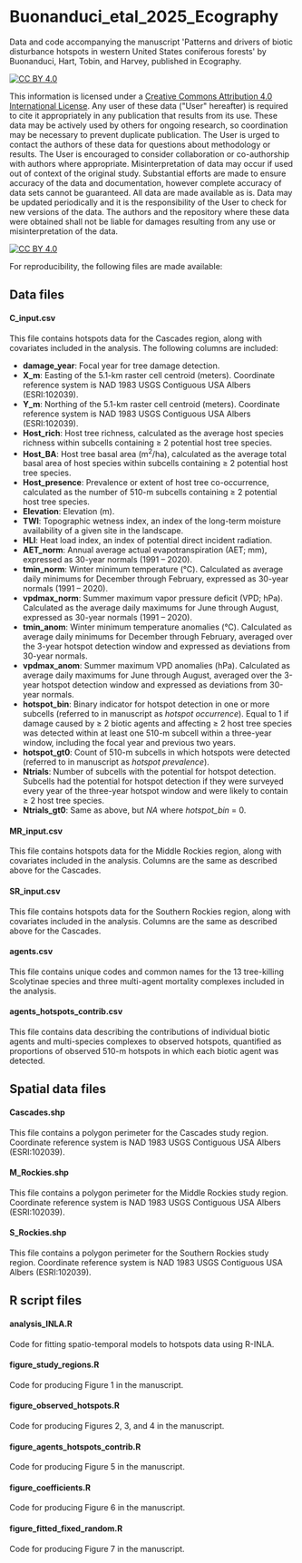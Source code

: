 # Buonanduci_etal_2025_Ecography
Data and code accompanying the manuscript 'Patterns and drivers of biotic disturbance hotspots in western United States coniferous forests' by Buonanduci, Hart, Tobin, and Harvey, published in Ecography.


[![CC BY 4.0][cc-by-shield]][cc-by]

This information is licensed under a
[Creative Commons Attribution 4.0 International License][cc-by]. Any user of these data ("User" hereafter) is required to cite it appropriately in any publication that results from its use. These data may be actively used by others for ongoing research, so coordination may be necessary to prevent duplicate publication. The User is urged to contact the authors of these data for questions about methodology or results.  The User is encouraged to consider collaboration or co-authorship with authors where appropriate. Misinterpretation of data may occur if used out of context of the original study. Substantial efforts are made to ensure accuracy of the data and documentation, however complete accuracy of data sets cannot be guaranteed. All data are made available as is. Data may be updated periodically and it is the responsibility of the User to check for new versions of the data. The authors and the repository where these data were obtained shall not be liable for damages resulting from any use or misinterpretation of the data.

[![CC BY 4.0][cc-by-image]][cc-by]

[cc-by]: http://creativecommons.org/licenses/by/4.0/
[cc-by-image]: https://i.creativecommons.org/l/by/4.0/88x31.png
[cc-by-shield]: https://img.shields.io/badge/License-CC%20BY%204.0-lightgrey.svg



For reproducibility, the following files are made available:

## Data files

#### C_input.csv
This file contains hotspots data for the Cascades region, along with covariates included in the analysis. The following columns are included:

- **damage_year**: Focal year for tree damage detection.
- **X_m**: Easting of the 5.1-km raster cell centroid (meters). Coordinate reference system is NAD 1983 USGS Contiguous USA Albers (ESRI:102039). 
- **Y_m**: Northing of the 5.1-km raster cell centroid (meters). Coordinate reference system is NAD 1983 USGS Contiguous USA Albers (ESRI:102039). 
- **Host_rich**: Host tree richness, calculated as the average host species richness within subcells containing $\geq$ 2 potential host tree species.
- **Host_BA**: Host tree basal area (m<sup>2</sup>/ha), calculated as the average total basal area of host species within subcells containing $\geq$ 2 potential host tree species.
- **Host_presence**: Prevalence or extent of host tree co-occurrence, calculated as the number of 510-m subcells containing $\geq$ 2 potential host tree species.
- **Elevation**: Elevation (m).
- **TWI**: Topographic wetness index, an index of the long-term moisture availability of a given site in the landscape.
- **HLI**: Heat load index, an index of potential direct incident radiation.
- **AET_norm**: Annual average actual evapotranspiration (AET; mm), expressed as 30-year normals (1991 – 2020).
- **tmin_norm**: Winter minimum temperature (°C). Calculated as average daily minimums for December through February, expressed as 30-year normals (1991 – 2020).
- **vpdmax_norm**: Summer maximum vapor pressure deficit (VPD; hPa). Calculated as the average daily maximums for June through August, expressed as 30-year normals (1991 – 2020).
- **tmin_anom**: Winter minimum temperature anomalies (°C). Calculated as average daily minimums for December through February, averaged over the 3-year hotspot detection window and expressed as deviations from 30-year normals.
- **vpdmax_anom**: Summer maximum VPD anomalies (hPa). Calculated as average daily maximums for June through August, averaged over the 3-year hotspot detection window and expressed as deviations from 30-year normals.
- **hotspot_bin**: Binary indicator for hotspot detection in one or more subcells (referred to in manuscript as *hotspot occurrence*). Equal to 1 if damage caused by $\geq$ 2 biotic agents and affecting $\geq$ 2 host tree species was detected within at least one 510-m subcell within a three-year window, including the focal year and previous two years.
- **hotspot_gt0**: Count of 510-m subcells in which hotspots were detected (referred to in manuscript as *hotspot prevalence*). 
- **Ntrials**: Number of subcells with the potential for hotspot detection. Subcells had the potential for hotspot detection if they were surveyed every year of the three-year hotspot window and were likely to contain $\geq$ 2 host tree species.
- **Ntrials_gt0**: Same as above, but *NA* where *hotspot_bin* = 0.

#### MR_input.csv
This file contains hotspots data for the Middle Rockies region, along with covariates included in the analysis. Columns are the same as described above for the Cascades.

#### SR_input.csv
This file contains hotspots data for the Southern Rockies region, along with covariates included in the analysis. Columns are the same as described above for the Cascades.

#### agents.csv
This file contains unique codes and common names for the 13 tree-killing Scolytinae species and three multi-agent mortality complexes included in the analysis.

#### agents_hotspots_contrib.csv
This file contains data describing the contributions of individual biotic agents and multi-species complexes to observed hotspots, quantified as proportions of observed 510-m hotspots in which each biotic agent was detected.



## Spatial data files

#### Cascades.shp
This file contains a polygon perimeter for the Cascades study region. Coordinate reference system is NAD 1983 USGS Contiguous USA Albers (ESRI:102039). 

#### M_Rockies.shp
This file contains a polygon perimeter for the Middle Rockies study region. Coordinate reference system is NAD 1983 USGS Contiguous USA Albers (ESRI:102039). 

#### S_Rockies.shp
This file contains a polygon perimeter for the Southern Rockies study region. Coordinate reference system is NAD 1983 USGS Contiguous USA Albers (ESRI:102039). 



## R script files

#### analysis_INLA.R
Code for fitting spatio-temporal models to hotspots data using R-INLA.

#### figure_study_regions.R
Code for producing Figure 1 in the manuscript.

#### figure_observed_hotspots.R
Code for producing Figures 2, 3, and 4 in the manuscript.

#### figure_agents_hotspots_contrib.R
Code for producing Figure 5 in the manuscript.

#### figure_coefficients.R
Code for producing Figure 6 in the manuscript.

#### figure_fitted_fixed_random.R
Code for producing Figure 7 in the manuscript.
